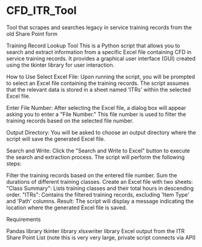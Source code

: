 # CFD_ITR_Tool
Tool that scrapes and searches legacy in service training records from the old Share Point form

Training Record Lookup Tool
This is a Python script that allows you to search and extract information from a specific Excel file containing CFD in service training records. It provides a graphical user interface (GUI) created using the tkinter library for user interaction.

How to Use
Select Excel File: Upon running the script, you will be prompted to select an Excel file containing the training records. The script assumes that the relevant data is stored in a sheet named 'ITRs' within the selected Excel file.

Enter File Number: After selecting the Excel file, a dialog box will appear asking you to enter a "File Number." This file number is used to filter the training records based on the selected file number.

Output Directory: You will be asked to choose an output directory where the script will save the generated Excel file.

Search and Write: Click the "Search and Write to Excel" button to execute the search and extraction process. The script will perform the following steps:

Filter the training records based on the entered file number.
Sum the durations of different training classes.
Create an Excel file with two sheets:
"Class Summary": Lists training classes and their total hours in descending order.
"ITRs": Contains the filtered training records, excluding 'Item Type' and 'Path' columns.
Result: The script will display a message indicating the location where the generated Excel file is saved.

Requirements

Pandas library
tkinter library
xlsxwriter library
Excel output from the ITR Share Point List (note this is very very large, private script connects via API)

